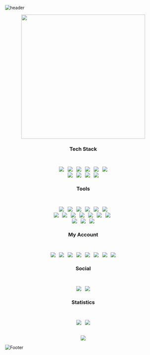 <!-- HEADER --> 
![header](https://capsule-render.vercel.app/api?type=waving&color=auto&height=250&section=header&text=Star%20Butterfly&fontSize=90)




<!-- IMG --> 
<p align="center"><img src="https://user-images.githubusercontent.com/58620940/167418796-08217dd1-6a13-45c0-b87f-46bb71058bf4.gif" width="400"></p>




<!-- TEAC STACT --> 
<h3 align="center"><b> Tech Stack </b></h3></br>
<p align="center">
<a href="https://www.adobe.com/kr/products/xd.html"> <img src="https://img.shields.io/badge/Adobexd-FF61F6?style=flat-badge&logo=Adobexd&logoColor=fff"/></a> &nbsp 
<img src="https://img.shields.io/badge/HTML5-E34F26?style=flat-badge&logo=HTML5&logoColor=white"/></a> &nbsp 
<a href="https://git-scm.com/"> <img src="https://img.shields.io/badge/Git-F05032?style=flat-badge&logo=git&logoColor=white"/></a> &nbsp
<img src="https://img.shields.io/badge/JavaScript-F7DF1E?style=flat-badge&logo=JavaScript&logoColor=white"/></a> &nbsp 
<a href="https://spring.io/"> <img src="https://img.shields.io/badge/Spring-6DB33F?style=flat-badge&logo=Spring&logoColor=white"/></a> &nbsp 
<a href="https://en.wikipedia.org/wiki/C_Sharp_(programming_language)"> <img src="https://img.shields.io/badge/C Sharp-239120?style=flat-badge&logo=C Sharp&logoColor=withe"/></a> </br>
<img src="https://img.shields.io/badge/CSS3-1572B6?style=flat-badge&logo=CSS3&logoColor=white"/></a> &nbsp
<a href="https://www.python.org/"> <img src="https://img.shields.io/badge/Python-3776AB?style=flat-badge&logo=python&logoColor=white"/></a> &nbsp 
<a href="https://www.adobe.com/kr/products/photoshop.html"> <img src="https://img.shields.io/badge/Photoshop-31A8FF?style=flat-badge&logo=adobephotoshop&logoColor=white"/></a> &nbsp 
<img src="https://img.shields.io/badge/C-A8B9CC?style=flat-badge&logo=c&logoColor=white"/></a> 
	

 
 
<!-- TOOLS -->  
<h3 align="center"><b> Tools </b></h3></br>
<p align="center">	
<a href="https://www.eclipse.org/downloads/"> <img src="https://img.shields.io/badge/EclipseIDE-2C2255?style=flat-badge&logo=eclipse&logoColor=white"/></a> &nbsp 
<a href="https://visualstudio.microsoft.com/ko/"> <img src="https://img.shields.io/badge/VisualStudio-5C2D91?style=flat-badge&logo=visualstudio&logoColor=white"/></a> &nbsp 
<a href="https://code.visualstudio.com/"> <img src="https://img.shields.io/badge/VisualStudioCode-007ACC?style=flat-badge&logo=visualstudiocode&logoColor=white"/></a> &nbsp 
<a href="https://www.jetbrains.com/company/brand/"> <img src="https://img.shields.io/badge/IntelliJ IDEA-0071C5?style=flat-badge&logo=IntelliJ IDEA&logoColor=white"/></a> &nbsp 
<a href="https://www.wireshark.org/"> <img src="https://img.shields.io/badge/Wireshark-1679A7?style=flat-badge&logo=Wireshark&logoColor=white"/></a>  &nbsp
<a href="https://www.mysql.com/"> <img src="https://img.shields.io/badge/MySQL-4479A1?style=flat-badge&logo=MySQL&logoColor=white"/></a> <br>
<a href="https://www.oracle.com/kr/database/"> <img src="https://img.shields.io/badge/Oracle DB-F80000?style=flat-badge&logo=oracle&logoColor=white"/></a> &nbsp
<a href="https://www.sublimetext.com/"> <img src="https://img.shields.io/badge/Sublime Text-FF9800?style=flat-badge&logo=Sublime Text&logoColor=white"/></a> &nbsp
<a href="https://tomcat.apache.org/download-80.cgi"> <img src="https://img.shields.io/badge/Apache Tomcat-F8DC75?style=flat-badge&logo=Apache Tomcat&logoColor=white"/></a>  &nbsp
<a href="https://www.jetbrains.com/ko-kr/pycharm/download/#section=windows"> <img src="https://img.shields.io/badge/PyCharm-48A842?style=flat-badge&logo=pycharm&logoColor=white"/></a>  &nbsp
<a href="https://nodejs.org/en/about/resources/"> <img src="https://img.shields.io/badge/Node.js-339933?style=flat-badge&logo=Node.js&logoColor=white"/></a> &nbsp 
<a href="https://docs.djangoproject.com/ko/4.0/howto/windows/"> <img src="https://img.shields.io/badge/Django-092E20?style=flat-badge&logo=Django&logoColor=white"/></a> &nbsp 
<a href="https://getbootstrap.kr/"> <img src="https://img.shields.io/badge/Bootstrap-7952B3?style=flat-badge&logo=Bootstrap&logoColor=white"/></a> &nbsp <br>
<a href="https://brand.unity.com/"> <img src="https://img.shields.io/badge/Unity-FFFFFF?style=flat-badge&logo=Unity&logoColor=black"/></a> &nbsp
<a href="https://reactjs.org/"> <img src="https://img.shields.io/badge/React-61DAFB?style=flat-badge&logo=React&logoColor=white"/></a> &nbsp
<a href="https://atom.io/"> <img src="https://img.shields.io/badge/Atom-66595C?style=flat-badge&logo=atom&logoColor=white"/></a>




<!-- MY ACCOUNT --> 	
<h3 align="center"><b> My Account </b></h3>
</br>
<p align="center">	
<a href="https://www.youtube.com/"> <img src="https://img.shields.io/badge/Youtube-ff0000?style=flat-badge&logo=youtube&link=https://www.youtube.com/c/kyleschool"/></a> &nbsp
<img src="https://img.shields.io/badge/Gmail-EA4335?style=flat-badge&logo=gmail&logoColor=white"/></a> &nbsp 
<a href="https://www.naver.com/"> <img src="https://img.shields.io/badge/Naver-03C75A?style=flat-badge&logo=naver&logoColor=white"/></a> &nbsp 
<a href="https://velog.io/@jinyiji"><img src="https://camo.githubusercontent.com/fe4c5886726a4a11c7a8380bddb273de7449d521ad1f958876c982cf0c380b46/68747470733a2f2f696d672e736869656c64732e696f2f62616467652f56656c6f672d3230633939373f7374796c653d666f722d7468652d737175617265266c6f676f3d56696d656f266c6f676f436f6c6f723d7768697465"/></a> &nbsp
<a href="https://hub.docker.com/u/yijijin"> <img src="https://img.shields.io/badge/Docker-2496ED?style=flat-badge&logo=docker&logoColor=white"/></a> &nbsp
<a href="https://brand.linkedin.com/policies"> <img src="https://img.shields.io/badge/LinkedIn-0A66C2?style=flat-badge&logo=LinkedIn&logoColor=white"/></a> &nbsp
<a href="https://www.notion.so/"> <img src="https://img.shields.io/badge/Notion-333333?style=flat-badge&logo=notion&logoColor=white"/></a> &nbsp
<a href="https://github.com/Jinyiji"> <img src="https://img.shields.io/badge/github-181717?style==flat-badge&logo=github&logoColor=white"/></a>
	

				

<!-- SOCIAL --> 
<h3 align="center"><b> Social </b></h3></br>
<p align="center">	
<a href="https://www.facebook.com/profile.php?id=100013531959497"> <img src="https://img.shields.io/badge/Facebook-1877F2?style=flat-badge&logo=facebook&logoColor=white"/></a> &nbsp <a href="https://www.instagram.com/j_gwaaho/"> <img src="https://img.shields.io/badge/Instagram-E4405F?style=flat-badge&logo=instagram&logoColor=white"/></a> <br


	
	
<!-- STATISTICS --> 
<h3 align="center"><b> Statistics </b></h3></br>
<p align="center">
<a href="https://github.com/jungkeunmo/github-readme-stats"><img src="https://github-readme-stats.vercel.app/api?username=jungkeunmo&theme=omni&show_icons=true"/></a> &nbsp 
<img src="https://github-readme-stats.vercel.app/api/top-langs/?username=jungkeunmo&theme=omni&layout=compact"/>

  
  

<!-- HIT --> 	
<p align="center"> <br>
<img src="https://hits.seeyoufarm.com/api/count/incr/badge.svg?url=https%3A%2F%2Fgithub.com%2Fjungkeunmo&count_bg=%23C8DEB8&title_bg=%23555555&icon=&icon_color=%23FFFFFF&title=hits"/>
	

	
	
<!-- FOOTER --> 	
![Footer](https://capsule-render.vercel.app/api?type=waving&color=auto&height=230&section=footer)	

